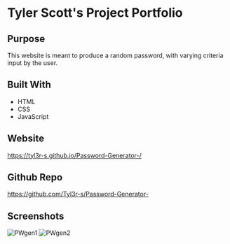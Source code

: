 # Tyler Scott's Project Portfolio

## Purpose
This website is meant to produce a random password, with varying criteria input by the user.

## Built With
* HTML
* CSS
* JavaScript

## Website
https://tyl3r-s.github.io/Password-Generator-/

## Github Repo
https://github.com/Tyl3r-s/Password-Generator-

## Screenshots
![PWgen1](https://user-images.githubusercontent.com/103789071/170382195-1358e86d-fefe-46fe-a5f3-67b0ec610d73.png)
![PWgen2](https://user-images.githubusercontent.com/103789071/170382196-1c52f690-1114-4ad6-9d73-78000af26fa9.png)
